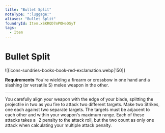 ```yaml
---
title: "Bullet Split"
noteType: ":luggage:"
aliases: "Bullet Split"
foundryId: Item.xSKRQD7mPOHeDSyT
tags:
  - Item
---
```


# Bullet Split
![[icons-sundries-books-book-red-exclamation.webp|150]]

**Requirements** You're wielding a firearm or crossbow in one hand and a slashing (or versatile S) melee weapon in the other.

* * *

You carefully align your weapon with the edge of your blade, splitting the projectile in two as you fire to attack two different targets. Make two Strikes, one each against two separate targets. The targets must be adjacent to each other and within your weapon's maximum range. Each of these attacks takes a -2 penalty to the attack roll, but the two count as only one attack when calculating your multiple attack penalty.
